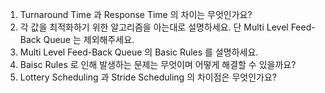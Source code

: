 1. Turnaround Time 과 Response Time 의 차이는 무엇인가요?
2. 각 값을 최적화하기 위한 알고리즘을 아는대로 설명하세요. 단 Multi Level Feed-Back Queue 는 제외해주세요.
3. Multi Level Feed-Back Queue 의 Basic Rules 를 설명하세요.
4. Baisc Rules 로 인해 발생하는 문제는 무엇이며 어떻게 해결할 수 있을까요?
5. Lottery Scheduling 과 Stride Scheduling 의 차이점은 무엇인가요?
